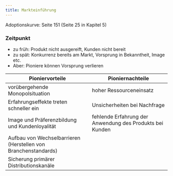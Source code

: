 ```yaml
---
title: Markteinführung
---
```

Adoptionskurve: Seite 151 (Seite 25 in Kapitel 5)

### Zeitpunkt
- zu früh: Produkt nicht ausgereift, Kunden nicht bereit
- zu spät: Konkurrenz bereits am Markt, Vorsprung in Bekanntheit, Image etc.
- Aber: Pioniere können Vorsprung verlieren

Pioniervorteile | Pioniernachteile
--- | --- 
vorübergehende Monopolsituation | hoher Ressourceneinsatz
Erfahrungseffekte treten schneller ein | Unsicherheiten bei Nachfrage
Image und Präferenzbildung und Kundenloyalität | fehlende Erfahrung der Anwendung des Produkts bei Kunden
Aufbau von Wechselbarrieren (Herstellen von Branchenstandards) |
Sicherung primärer Distributionskanäle |
